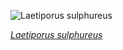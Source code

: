 
![Laetiporus sulphureus](https://upload.wikimedia.org/wikipedia/commons/thumb/c/cd/Hortus_Haren_18-05-2019._%28actm.%29_03.jpg/675px-Hortus_Haren_18-05-2019._%28actm.%29_03.jpg)

*[Laetiporus sulphureus](https://wikipedia.org/wiki/File:Hortus_Haren_18-05-2019._(actm.)_03.jpg)*
